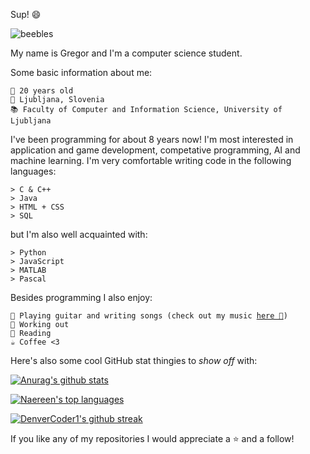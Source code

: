 Sup! 😄 

![beebles](https://media.giphy.com/media/xT0GqpRWUoYlUSQpaM/giphy.gif)

My name is Gregor and I'm a computer science student.

Some basic information about me:
```
🍰 20 years old
📍 Ljubljana, Slovenia
📚 Faculty of Computer and Information Science, University of Ljubljana
```
I've been programming for about 8 years now! I'm most interested in application and game development, competative programming, AI and machine learning. I'm very comfortable writing code in the following languages:
```
> C & C++
> Java
> HTML + CSS
> SQL
```
but I'm also well acquainted with:
```
> Python
> JavaScript
> MATLAB
> Pascal 
```

Besides programming I also enjoy:
<pre>
<code>🎸 Playing guitar and writing songs (check out my music <a href="https://www.youtube.com/channel/UCy12KbwRenkqWZZKQzd2NXw">here 🥰</a>)
💪 Working out
📖 Reading
☕️ Coffee <3</code>
</pre> 

Here's also some cool GitHub stat thingies to *show off* with:

[![Anurag's github stats](https://github-readme-stats.vercel.app/api?username=gregorkovac&theme=blue-green)](https://github.com/anuraghazra/github-readme-stats) 

[![Naereen's top languages](https://github-readme-stats.vercel.app/api/top-langs/?username=gregorkovac&theme=blue-green)](https://github.com/anuraghazra/github-readme-stats)

[![DenverCoder1's github streak](https://github-readme-streak-stats.herokuapp.com/?user=gregorkovac&theme=blue-green)](https://github.com/DenverCoder1/github-readme-streak-stats)

If you like any of my repositories I would appreciate a ⭐️ and a follow!
